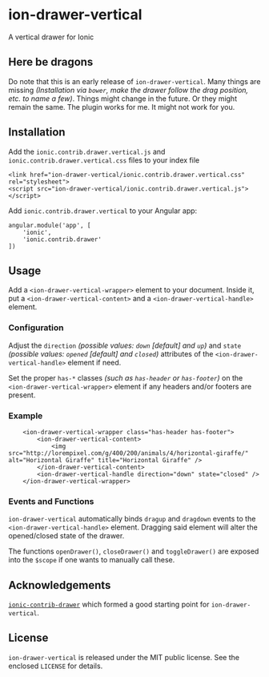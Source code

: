 # ion-drawer-vertical

A vertical drawer for Ionic

## Here be dragons

Do note that this is an early release of `ion-drawer-vertical`. Many things are missing _(Installation via `bower`, make the drawer follow the drag position, etc. to name a few)_. Things might change in the future. Or they might remain the same. The plugin works for me. It might not work for you.

## Installation

Add the `ionic.contrib.drawer.vertical.js` and `ionic.contrib.drawer.vertical.css` files to your index file

```
<link href="ion-drawer-vertical/ionic.contrib.drawer.vertical.css" rel="stylesheet">
<script src="ion-drawer-vertical/ionic.contrib.drawer.vertical.js"></script>
```

Add `ionic.contrib.drawer.vertical` to your Angular app:

```
angular.module('app', [
	'ionic',
	'ionic.contrib.drawer'
])
```

## Usage

Add a `<ion-drawer-vertical-wrapper>` element to your document. Inside it, put a `<ion-drawer-vertical-content>` and a `<ion-drawer-vertical-handle>` element.

### Configuration

Adjust the `direction` _(possible values: `down` [default] and `up`)_ and `state` _(possible values: `opened` [default] and `closed`)_ attributes of the `<ion-drawer-vertical-handle>` element if need.

Set the proper `has-*` classes _(such as `has-header` or `has-footer`)_ on the `<ion-drawer-vertical-wrapper>` element if any headers and/or footers are present.

### Example

```
	<ion-drawer-vertical-wrapper class="has-header has-footer">
		<ion-drawer-vertical-content>
			<img src="http://lorempixel.com/g/400/200/animals/4/horizontal-giraffe/" alt="Horizontal Giraffe" title="Horizontal Giraffe" />
		</ion-drawer-vertical-content>
		<ion-drawer-vertical-handle direction="down" state="closed" />
	</ion-drawer-vertical-wrapper>
```

### Events and Functions

`ion-drawer-vertical` automatically binds `dragup` and `dragdown` events to the `<ion-drawer-vertical-handle>` element. Dragging said element will alter the opened/closed state of the drawer.

The functions `openDrawer()`, `closeDrawer()` and `toggleDrawer()` are exposed into the `$scope` if one wants to manually call these.

## Acknowledgements

[`ionic-contrib-drawer`](https://github.com/driftyco/ionic-ion-drawer) which formed a good starting point for `ion-drawer-vertical`.

## License

`ion-drawer-vertical` is released under the MIT public license. See the enclosed `LICENSE` for details.